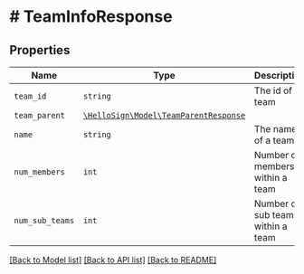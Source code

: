 # # TeamInfoResponse



## Properties

Name | Type | Description | Notes
------------ | ------------- | ------------- | -------------
| `team_id` | ```string``` |  The id of a team  |  |
| `team_parent` | [```\HelloSign\Model\TeamParentResponse```](TeamParentResponse.md) |    |  |
| `name` | ```string``` |  The name of a team  |  |
| `num_members` | ```int``` |  Number of members within a team  |  |
| `num_sub_teams` | ```int``` |  Number of sub teams within a team  |  |

[[Back to Model list]](../../README.md#models) [[Back to API list]](../../README.md#endpoints) [[Back to README]](../../README.md)
